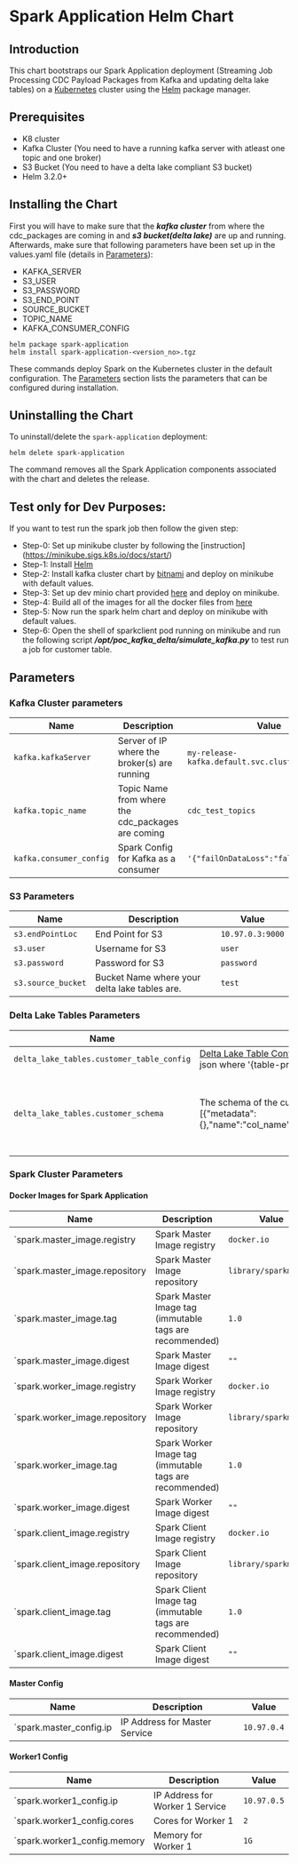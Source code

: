 <!--- app-name: Apache Kafka -->

# Spark Application Helm Chart

## Introduction

This chart bootstraps our Spark Application deployment (Streaming Job Processing CDC Payload Packages from Kafka and updating delta lake tables) on a [Kubernetes](https://kubernetes.io) cluster using the [Helm](https://helm.sh) package manager.

## Prerequisites

- K8 cluster
- Kafka Cluster (You need to have a running kafka server with atleast one topic and one broker)
- S3 Bucket (You need to have a delta lake compliant S3 bucket)
- Helm 3.2.0+

## Installing the Chart

First you will have to make sure that the ***kafka cluster*** from where the cdc_packages are coming in and ***s3 bucket(delta lake)*** are up and running. 
Afterwards, make sure that following parameters have been set up in the values.yaml file (details in [Parameters](#parameters)):

  - KAFKA_SERVER
  - S3_USER
  - S3_PASSWORD
  - S3_END_POINT
  - SOURCE_BUCKET
  - TOPIC_NAME
  - KAFKA_CONSUMER_CONFIG


```console
helm package spark-application
helm install spark-application-<version_no>.tgz
```

These commands deploy Spark on the Kubernetes cluster in the default configuration. The [Parameters](#parameters) section lists the parameters that can be configured during installation.


## Uninstalling the Chart

To uninstall/delete the `spark-application` deployment:

```console
helm delete spark-application
```
The command removes all the Spark Application components associated with the chart and deletes the release.


## Test only for Dev Purposes:

If you want to test run the spark job then follow the given step:

- Step-0: Set up minikube cluster by following the [instruction] (https://minikube.sigs.k8s.io/docs/start/)
- Step-1: Install [Helm](https://helm.sh/docs/intro/install/)  
- Step-2: Install kafka cluster chart by [bitnami](https://github.com/bitnami/charts/tree/main/bitnami/kafka) and deploy on minikube with default values.
- Step-3: Set up dev minio chart provided [here](https://github.com/keenborder786/poc_kafka_delta/tree/helm_testing/minio) and deploy on minikube.
- Step-4: Build all of the images for all the docker files from [here](https://github.com/keenborder786/poc_kafka_delta/tree/helm_testing)
- Step-5: Now run the spark helm chart and deploy on minikube with default values.
- Step-6: Open the shell of sparkclient pod running on minikube and run the following script ***/opt/poc_kafka_delta/simulate_kafka.py*** to test run a job for customer table.

## Parameters

### Kafka Cluster parameters

| Name                      | Description                                       | Value                                              |
| ------------------------- | -----------------------------------------------   | -------------------------------------------------  |
| `kafka.kafkaServer`       | Server of IP where the broker(s) are running      | `my-release-kafka.default.svc.cluster.local:9092`  |
| `kafka.topic_name`        | Topic Name from where the cdc_packages are coming | `cdc_test_topics`                                  |
| `kafka.consumer_config`   | Spark Config for Kafka as a consumer              | `'{"failOnDataLoss":"false"}'`                     |


### S3 Parameters

| Name                     | Description                                                                             | Value           |
| ------------------------ | --------------------------------------------------------------------------------------- | --------------- |
| `s3.endPointLoc`         | End Point for S3                                                                        | `10.97.0.3:9000`|
| `s3.user`                | Username for S3                                                                         | `user`          |
| `s3.password`            | Password for S3                                                                         | `password`      |
| `s3.source_bucket`       | Bucket Name where your delta lake tables are.                                           | `test`          |


### Delta Lake Tables Parameters

| Name                                       | Description                                                                             | Value           |
| -------------------------------------------| --------------------------------------------------------------------------------------- | --------------- |
| `delta_lake_tables.customer_table_config`  | [Delta Lake Table Config](https://docs.delta.io/latest/table-properties.html) for customer table. You need to povide the configuration in form json where '{table-property:value}'.                                                                         |`'{"delta.appendOnly":"false","delta.enableChangeDataFeed":"true","delta.deletedFileRetentionDuration":"interval 7 days"}'`|  
| `delta_lake_tables.customer_schema`       | The schema of the customer table. Should be provided in the following format: {fields:[{"metadata":{},"name":"col_name","nullable":true/false,"type":"string"/"integer"/"timestamp"/"float"}]}                                           | `'{"fields":[{"metadata":{},"name":"id","nullable":true,"type":"string"},{"metadata":{},"name":"status","nullable":true,"type":"string"},{"metadata":{},"name":"status_metadata","nullable":true,"type":"string"},{"metadata":{},"name":"creator","nullable":true,"type":"string"},{"metadata":{},"name":"created","nullable":true,"type":"timestamp"},{"metadata":{},"name":"creator_type","nullable":true,"type":"string"},{"metadata":{},"name":"updater","nullable":true,"type":"string"},{"metadata":{},"name":"updated","nullable":true,"type":"timestamp"},{"metadata":{},"name":"updater_type","nullable":true,"type":"string"}]}'`|

### Spark Cluster Parameters


#### Docker Images for Spark Application

| Name                            | Description                                                    | Value                |
| ------------------------        | -----------------------------------                            | ---------------      |
| `spark.master_image.registry    | Spark Master Image registry                                    | `docker.io`          |
| `spark.master_image.repository  | Spark Master Image repository                                  | `library/sparkmaster`|
| `spark.master_image.tag         | Spark Master Image tag (immutable tags are recommended)        | `1.0`                |
| `spark.master_image.digest      | Spark Master Image digest                                      | `""`                 |
| `spark.worker_image.registry    | Spark Worker Image registry                                    | `docker.io`          |
| `spark.worker_image.repository  | Spark Worker Image repository                                  | `library/sparkmaster`|
| `spark.worker_image.tag         | Spark Worker Image tag (immutable tags are recommended)        | `1.0`                |
| `spark.worker_image.digest      | Spark Worker Image digest                                      | `""`                 |
| `spark.client_image.registry    | Spark Client Image registry                                    | `docker.io`          |
| `spark.client_image.repository  | Spark Client Image repository                                  | `library/sparkmaster`|
| `spark.client_image.tag         | Spark Client Image tag (immutable tags are recommended)        | `1.0`                |
| `spark.client_image.digest      | Spark Client Image digest                                      | `""`                 |

#### Master Config
| Name                            | Description                                                    | Value                |
| ------------------------        | -----------------------------------                            | -------------------- |
| `spark.master_config.ip         | IP Address for Master Service                                  | `10.97.0.4`          |

#### Worker1 Config
| Name                             | Description                                                    | Value                |
| ------------------------         | -----------------------------------                            | -------------------- |
| `spark.worker1_config.ip         | IP Address for Worker 1 Service                                | `10.97.0.5`          |
| `spark.worker1_config.cores      | Cores for Worker 1                                             | `2`                  |
| `spark.worker1_config.memory     | Memory for Worker 1                                            | `1G`                 |


